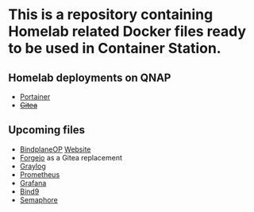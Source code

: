 # This is a repository containing Homelab related Docker files ready to be used in Container Station.

## Homelab deployments on QNAP
- [Portainer](portainer.yaml)
- ~~[Gitea](gitea.yaml)~~
## Upcoming files
- [BindplaneOP](bindplane.yaml) [Website](https://observiq.com/docs/getting-started/quickstart-guide)
- [Forgejo](https://forgejo.org) as a Gitea replacement
- [Graylog](https://graylog.org/)
- [Prometheus](https://prometheus.io/)
- [Grafana](https://grafana.com/)
- [Bind9](https://www.isc.org/bind/) 
- [Semaphore](https://www.semui.co/) 
